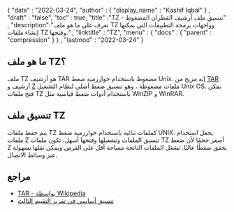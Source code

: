 {
  "date" : "2022-03-24",
  "author" : {
    "display_name" : "Kashif Iqbal"
} ,
  "draft" : "false",
  "toc" : true,
  "title" :"TZ - تنسيق ملف أرشيف القطران المضغوط" ,
  "description":"تعرف على ما هو ملف TZ وواجهات برمجة التطبيقات التي يمكنها إنشاء ملفات TZ وفتحها." ,
  "linktitle" : "TZ",
  "menu" : {
    "docs" : {
      "parent" : "compression"
}
} ,
  "lastmod" : "2022-03-24"
}

## ما هو ملف TZ؟

ملف TZ هو أرشيف TAR مضغوط باستخدام خوارزمية ضغط Unix. إنه مزيج من [TAR](/ar/compression/tar/) أرشيف و [Z](/ar/compression/z/) ملفات مضغوطة ، وهو تنسيق ضغط أصلي لنظام التشغيل Unix OS. يمكن فتح ملفات TZ باستخدام أدوات ضغط قياسية مثل WinZIP و WinRAR.

## تنسيق ملف TZ

يتم حفظ ملفات TZ كملفات ثنائية باستخدام خوارزمية ضغط UNIX. يجعل استخدام ملفات Z تنسيق الملفات وتشغيلها وفتحها أسهل. تكون ملفات TZ أصغر حجمًا لأن ضغط Z يحقق ضغطًا عاليًا. تشغل الملفات الناتجة مساحة أقل على القرص ويمكن نقلها بسهولة عبر وسائط الاتصال.

## مراجع

* [TAR - بواسطة Wikipedia](https://en.wikipedia.org/wiki/Tar_ (الحوسبة))
* [تنسيق أساسي في تقرير التقييم الثالث](https://www.gnu.org/software/tar/manual/html_node/Standard.html)

